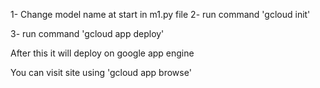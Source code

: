 1- Change model name at start in m1.py file
2- run command 
    'gcloud init'
    
3- run command 
     'gcloud app deploy'
     
After this it will deploy on google app engine

You can visit site using 'gcloud app browse'
     

